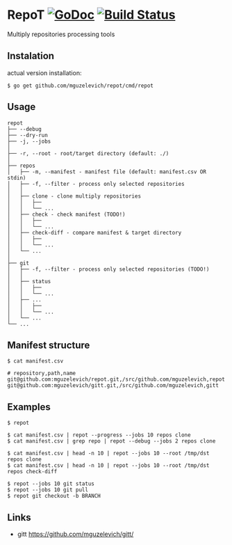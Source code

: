 # RepoT [![GoDoc](https://godoc.org/github.com/mguzelevich/repot?status.svg)](http://godoc.org/github.com/mguzelevich/repot) [![Build Status](https://travis-ci.org/mguzelevich/repot.svg?branch=master)](https://travis-ci.org/mguzelevich/repot)

Multiply repositories processing tools

## Instalation

actual version installation:

```
$ go get github.com/mguzelevich/repot/cmd/repot
```

## Usage

```
repot
├── --debug
├── --dry-run
├── -j, --jobs
│
├── -r, --root - root/target directory (default: ./)
│
├── repos
│   ├── -m, --manifest - manifest file (default: manifest.csv OR stdin)
│   ├── -f, --filter - process only selected repositories
│   │
│   ├── clone - clone multiply repositories
│   │   ├── 
│   │   └── ...
│   ├── check - check manifest (TODO!)
│   │   ├── 
│   │   └── ...
│   ├── check-diff - compare manifest & target directory
│   │   ├── 
│   │   └── ...
│   └── ...
│
├── git
│   ├── -f, --filter - process only selected repositories (TODO!)
│   │
│   ├── status
│   │   ├── 
│   │   └── ...
│   ├── ...
│   │   ├── 
│   │   └── ...
│   └── ...
└── ...
```

## Manifest structure

```
$ cat manifest.csv

# repository,path,name
git@github.com:mguzelevich/repot.git,/src/github.com/mguzelevich,repot
git@github.com:mguzelevich/gitt.git,/src/github.com/mguzelevich,gitt
```

## Examples

```
$ repot

$ cat manifest.csv | repot --progress --jobs 10 repos clone
$ cat manifest.csv | grep repo | repot --debug --jobs 2 repos clone

$ cat manifest.csv | head -n 10 | repot --jobs 10 --root /tmp/dst repos clone
$ cat manifest.csv | head -n 10 | repot --jobs 10 --root /tmp/dst repos check-diff

$ repot --jobs 10 git status
$ repot --jobs 10 git pull
$ repot git checkout -b BRANCH
```

## Links

- gitt https://github.com/mguzelevich/gitt/
